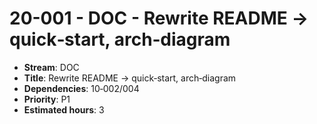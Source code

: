 
# 20-001 - DOC - Rewrite README → quick‑start, arch‑diagram

- **Stream**: DOC
- **Title**: Rewrite README → quick‑start, arch‑diagram
- **Dependencies**: 10‑002/004
- **Priority**: P1
- **Estimated hours**: 3


